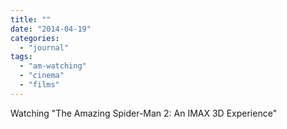 ```yaml
---
title: ""
date: "2014-04-19"
categories: 
  - "journal"
tags: 
  - "am-watching"
  - "cinema"
  - "films"
---
```


Watching "The Amazing Spider-Man 2: An IMAX 3D Experience"
